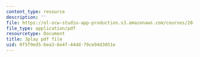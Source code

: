 ```yaml
---
content_type: resource
description: ''
file: https://ol-ocw-studio-app-production.s3.amazonaws.com/courses/20-219-becoming-the-next-bill-nye-writing-and-hosting-the-educational-show-january-iap-2015/0f5f9ed5bea36e4f44dd79ce94d3051e_PXPZpFHd9Lg.pdf
file_type: application/pdf
resourcetype: Document
title: 3play pdf file
uid: 0f5f9ed5-bea3-6e4f-44dd-79ce94d3051e
---
```

